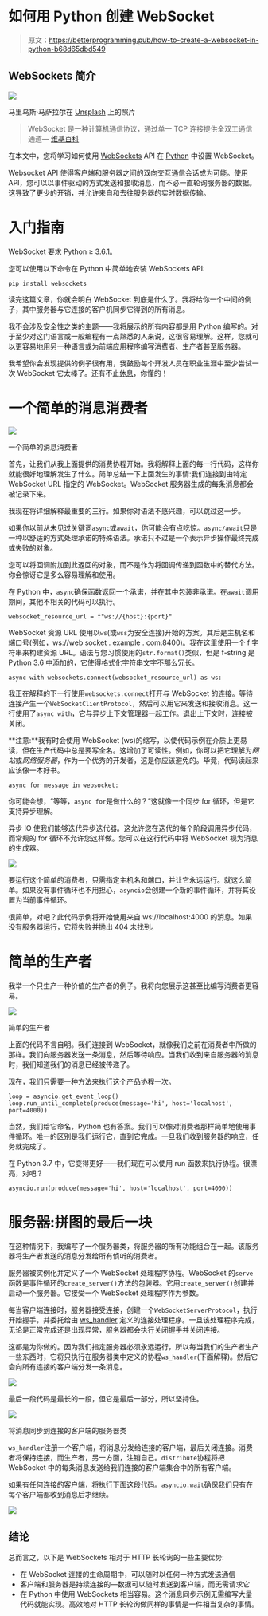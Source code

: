 # 如何用 Python 创建 WebSocket

> 原文：<https://betterprogramming.pub/how-to-create-a-websocket-in-python-b68d65dbd549>

## WebSockets 简介

![](img/582a5f1c54a4ce6c503042438ac6400d.png)

马里乌斯·马萨拉尔在 [Unsplash](https://unsplash.com?utm_source=medium&utm_medium=referral) 上的照片

> WebSocket 是一种计算机通信协议，通过单一 TCP 连接提供全双工通信通道— [维基百科](https://en.wikipedia.org/wiki/WebSocket)

在本文中，您将学习如何使用 [WebSockets](https://websockets.readthedocs.io/en/stable/api.html) API 在 [Python](https://docs.python.org/3/) 中设置 WebSocket。

Websocket API 使得客户端和服务器之间的双向交互通信会话成为可能。使用 API，您可以以事件驱动的方式发送和接收消息，而不必一直轮询服务器的数据。这导致了更少的开销，并允许来自和去往服务器的实时数据传输。

# 入门指南

WebSocket 要求 Python ≥ 3.6.1。

您可以使用以下命令在 Python 中简单地安装 WebSockets API:

```
pip install websockets
```

读完这篇文章，你就会明白 WebSocket 到底是什么了。我将给你一个中间的例子，其中服务器与它连接的客户机同步它得到的所有消息。

我不会涉及安全性之类的主题——我将展示的所有内容都是用 Python 编写的。对于至少对这门语言或一般编程有一点熟悉的人来说，这很容易理解。这样，您就可以更容易地用另一种语言或为前端应用程序编写消费者、生产者甚至服务器。

我希望你会发现提供的例子很有用，我鼓励每个开发人员在职业生涯中至少尝试一次 WebSocket 它太棒了。还有不止[休息](https://en.wikipedia.org/wiki/Representational_state_transfer)，你懂的！

# 一个简单的消息消费者

![](img/c2aa13d194ee2abacc7cbefb59403dec.png)

一个简单的消息消费者

首先，让我们从我上面提供的消费协程开始。我将解释上面的每一行代码，这样你就能很好地理解发生了什么。简单总结一下上面发生的事情:我们连接到由特定 WebSocket URL 指定的 WebSocket。WebSocket 服务器生成的每条消息都会被记录下来。

我现在将详细解释最重要的三行。如果你对语法不感兴趣，可以跳过这一步。

如果你以前从未见过关键词`async`或`await`，你可能会有点吃惊。`async/await`只是一种以舒适的方式处理承诺的特殊语法。承诺只不过是一个表示异步操作最终完成或失败的对象。

您可以将回调附加到此返回的对象，而不是作为将回调传递到函数中的替代方法。你会惊讶它是多么容易理解和使用。

在 Python 中，`async`确保函数返回一个承诺，并在其中包装非承诺。在`await`调用期间，其他不相关的代码可以执行。

```
websocket_resource_url = f"ws://{host}:{port}"
```

WebSocket 资源 URL 使用以`ws`(或`wss`为安全连接)开始的方案。其后是主机名和端口号(例如，ws://web socket . example . com:8400)。我在这里使用一个 f 字符串来构建资源 URL。语法与您习惯使用的`str.format()`类似，但是 f-string 是 Python 3.6 中添加的，它使得格式化字符串文字不那么冗长。

```
async with websockets.connect(websocket_resource_url) as ws:
```

我正在解释的下一行使用`websockets.connect`打开与 WebSocket 的连接。等待连接产生一个`WebSocketClientProtocol`，然后可以用它来发送和接收消息。这一行使用了`async with`，它与异步上下文管理器一起工作。退出上下文时，连接被关闭。

**注意:**我有时会使用 WebSocket (ws)的缩写，以使代码示例在介质上更易读，但在生产代码中总是要写全名。这增加了可读性。例如，你可以把它理解为*网站*或*网络服务器*，作为一个优秀的开发者，这是你应该避免的。毕竟，代码读起来应该像一本好书。

```
async for message in websocket:
```

你可能会想，“等等，`async for`是做什么的？”这就像一个同步 for 循环，但是它支持异步理解。

异步 IO 使我们能够迭代异步迭代器。这允许您在迭代的每个阶段调用异步代码，而常规的 for 循环不允许您这样做。您可以在这行代码中将 WebSocket 视为消息的生成器。

![](img/eba1118c43cfecf83e497c1f6601cfdb.png)

要运行这个简单的消费者，只需指定主机名和端口，并让它永远运行。就这么简单。如果没有事件循环也不用担心，`asyncio`会创建一个新的事件循环，并将其设置为当前事件循环。

很简单，对吧？此代码示例将开始使用来自 ws://localhost:4000 的消息。如果没有服务器运行，它将失败并抛出 404 未找到。

# 简单的生产者

我举一个只生产一种价值的生产者的例子。我将向您展示这甚至比编写消费者更容易。

![](img/6589bb081ac37f6f3639bac0d3213c32.png)

简单的生产者

上面的代码不言自明。我们连接到 WebSocket，就像我们之前在消费者中所做的那样。我们向服务器发送一条消息，然后等待响应。当我们收到来自服务器的消息时，我们知道我们的消息已经被传递了。

现在，我们只需要一种方法来执行这个产品协程一次。

```
loop = asyncio.get_event_loop()
loop.run_until_complete(produce(message='hi', host='localhost', port=4000))
```

当然，我们给它命名，Python 也有答案。我们可以像对消费者那样简单地使用事件循环。唯一的区别是我们运行它，直到它完成。一旦我们收到服务器的响应，任务就完成了。

在 Python 3.7 中，它变得更好——我们现在可以使用 run 函数来执行协程。很漂亮，对吧？

```
asyncio.run(produce(message='hi', host='localhost', port=4000))
```

# 服务器:拼图的最后一块

在这种情况下，我编写了一个服务器类，将服务器的所有功能组合在一起。该服务器将生产者发送的消息分发给所有侦听的消费者。

服务器被实例化并定义了一个 WebSocket 处理程序协程。WebSocket 的`serve`函数是事件循环的`create_server()`方法的包装器。它用`create_server()`创建并启动一个服务器。它接受一个 WebSocket 处理程序作为参数。

每当客户端连接时，服务器接受连接，创建一个`WebSocketServerProtocol`，执行开始握手，并委托给由 [ws_handler](https://websockets.readthedocs.io/en/stable/api.html) 定义的连接处理程序。一旦该处理程序完成，无论是正常完成还是出现异常，服务器都会执行关闭握手并关闭连接。

这都是为你做的。因为我们指定服务器必须永远运行，所以每当我们的生产者生产一些东西时，它将只执行在服务器类中定义的协程`ws_handler`(下面解释)。然后它会向所有连接的客户端分发一条消息。

![](img/c7eff043796b611046628e76b22a98d0.png)

最后一段代码是最长的一段，但它是最后一部分，所以坚持住。

![](img/19e82ad7088a3585641c46e2e08cd803.png)

将消息同步到连接的客户端的服务器类

`ws_handler`注册一个客户端，将消息分发给连接的客户端，最后关闭连接。消费者将保持连接，而生产者，另一方面，注销自己。`distribute`协程将把 WebSocket 中的每条消息发送给我们连接的客户端集合中的所有客户端。

如果有任何连接的客户端，将执行下面这段代码。`asyncio.wait`确保我们只有在每个客户端都收到消息后才继续。

![](img/bd3a8237b1e92f766958ed1763834493.png)

## 结论

总而言之，以下是 WebSockets 相对于 HTTP 长轮询的一些主要优势:

*   在 WebSocket 连接的生命周期中，可以随时以任何一种方式发送通信
*   客户端和服务器是持续连接的—数据可以随时发送到客户端，而无需请求它
*   在 Python 中使用 WebSockets 相当容易。这个消息同步示例无需编写大量代码就能实现。高效地对 HTTP 长轮询做同样的事情是一件相当复杂的事情。